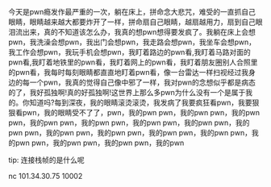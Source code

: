 今天是pwn瘾发作最严重的一次，躺在床上，拼命念大悲咒，难受的一直抓自己眼睛，眼睛越来越大都要炸开了一样，拼命扇自己眼睛，越扇越用力，扇到自己眼泪流出来，真的不知道该怎么办，我真的想pwn想得要发疯了。我躺在床上会想pwn，我洗澡会想pwn，我出门会想pwn，我走路会想pwn，我坐车会想pwn，我工作会想pwn，我玩手机会想pwn，我盯着路边的pwn看,我盯着马路对面的pwn看,我盯着地铁里的pwn看，我盯着网上的pwn看，我盯着朋友圈别人合照里的pwn看，我每时每刻眼睛都直直地盯着pwn看，像一台雷达一样扫视经过我身边的每一个pwn，我真的觉得自己像中邪了一样，我对pwn的念想似乎都是病态的了，我好孤独啊!真的好孤独啊!这世界上那么多pwn为什么没有一个是属于我的。你知道吗?每到深夜，我的眼睛滚烫滚烫，我发病了我要疯狂看pwn，我要狠狠看pwn，我的眼睛受不了了，pwn，我的pwn pwn，我的pwn pwn，我的pwn pwn，我的pwn pwn，我的pwn pwn，我的pwn pwn，我的pwn pwn，我的pwn pwn，我的pwn pwn，我的pwn pwn，我的pwn pwn，我的pwn pwn，我的pwn pwn，我的pwn pwn，我的pwn pwn，我的pwn

tip: 连接栈帧的是什么呢

nc 101.34.30.75 10002